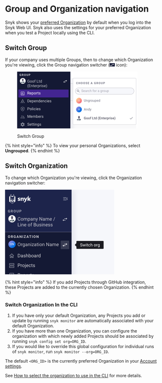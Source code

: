 # Group and Organization navigation

Snyk shows your [preferred Organization](https://docs.snyk.io/features/user-and-group-management/managing-groups-and-organizations/manage-snyk-organizations#setting-your-preferred-organization) by default when you log into the Snyk Web UI. Snyk also uses the settings for your preferred Organization when you test a Project locally using the CLI.

## Switch Group

If your company uses multiple Groups, then to change which Organization you're viewing, click the Group navigation switcher (![](<../../.gitbook/assets/image (4) (4).png>) icon):

<div align="left">

<figure><img src="../../.gitbook/assets/Screenshot 2023-04-25 at 10.06.46.png" alt="Switch Group"><figcaption><p>Switch Group</p></figcaption></figure>

</div>

{% hint style="info" %}
To view your personal Organizations, select **Ungrouped**.
{% endhint %}

## Switch Organization

To change which Organization you're viewing, click the Organization navigation switcher:

<div align="left">

<img src="../../.gitbook/assets/Screenshot 2023-03-13 at 10.31.14.png" alt="Switch Organizations">

</div>

{% hint style="info" %}
If you add Projects through GitHub integration, these Projects are added to the currently chosen Organization.
{% endhint %}

### **Switch Organization In the CLI**

1. If you have only your default Organization, any Projects you add or update by running `snyk monitor` are automatically associated with your default Organization.
2. If you have more than one Organization, you can configure the organization with which newly added Projects should be associated by running `snyk config set org=ORG_ID`.
3. If you would like to override this global configuration for individual runs of `snyk monitor`, run `snyk monitor --org=ORG_ID`.

The default `<ORG_ID>` is the currently preferred Organization in your [Account settings](https://app.snyk.io/account).

See [How to select the organization to use in the CLI](../../snyk-cli/test-for-vulnerabilities/how-to-select-the-organization-to-use-in-the-cli.md) for more details.

